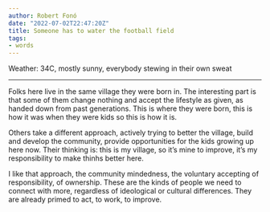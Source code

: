 ```yaml
---
author: Robert Fonó
date: "2022-07-02T22:47:20Z"
title: Someone has to water the football field
tags:
- words
---
```


Weather: 34C, mostly sunny, everybody stewing in their own sweat

---

Folks here live in the same village they were born in. The interesting part is that some of them change nothing and accept the lifestyle as given, as handed down from past generations. This is where they were born, this is how it was when they were kids so this is how it is.

Others take a different approach, actively trying to better the village, build and develop the community, provide opportunities for the kids growing up here now. Their thinking is: this is my village, so it’s mine to improve, it’s my responsibility to make thinhs better here.

I like that approach, the community mindedness, the voluntary accepting of responsibility, of ownership. These are the kinds of people we need to connect with more, regardless of ideological or cultural differences. They are already primed to act, to work, to improve.
